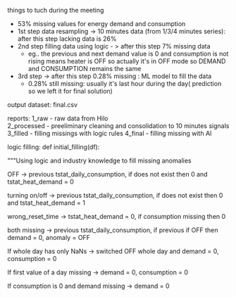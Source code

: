 things to tuch during the meeting

* 53% missing values for energy demand and consumption
* 1st step data resampling -> 10 minutes data (from 1/3/4 minutes series): after this step lacking data is 26%
* 2nd step filling data using logic - >  after this step 7% missing data
	* eg.. the previous and next demand value is 0 and consumption is not rising means heater is OFF so actually it's in OFF mode so DEMAND and CONSUMPTION remains the same
* 3rd step -> after this step 0.28% missing : ML model to fill the data
	* 0.28% still missing: usually it's last hour during the day( prediction so we left it for final solution)


output dataset: final.csv

reports:
1_raw - raw data from Hilo  
2_processed - preeliminary cleaning and consolidation to 10 minutes signals
3_filled - filling missings with logic rules
4_final - filling missing with AI


logic filling:
def initial_filling(df):

"""Using logic and industry knowledge to fill missing anomalies

OFF -> previous tstat_daily_consumption, if does not exist then 0 and tstat_heat_demand = 0

turning on/off -> previous tstat_daily_consumption, if does not exist then 0 and tstat_heat_demand = 1

wrong_reset_time -> tstat_heat_demand = 0, if consumption missing then 0

both missing -> previous tstat_daily_consumption, if previous if OFF then demand = 0, anomaly = OFF

If whole day has only NaNs -> switched OFF whole day and demand = 0, consumption = 0

If first value of a day missing -> demand = 0, consumption = 0

If consumption is 0 and demand missing -> demand = 0